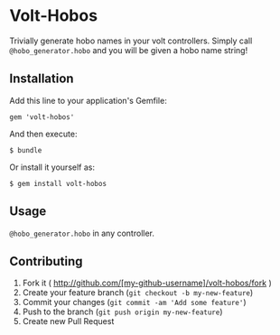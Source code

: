 # Volt-Hobos

Trivially generate hobo names in your volt controllers.
Simply call `@hobo_generator.hobo` and you will be given a hobo name string!

## Installation

Add this line to your application's Gemfile:

    gem 'volt-hobos'

And then execute:

    $ bundle

Or install it yourself as:

    $ gem install volt-hobos

## Usage

`@hobo_generator.hobo` in any controller.

## Contributing

1. Fork it ( http://github.com/[my-github-username]/volt-hobos/fork )
2. Create your feature branch (`git checkout -b my-new-feature`)
3. Commit your changes (`git commit -am 'Add some feature'`)
4. Push to the branch (`git push origin my-new-feature`)
5. Create new Pull Request

